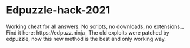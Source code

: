# Edpuzzle-hack-2021
Working cheat for all answers. No scripts, no downloads, no extensions._
Find it here: https://edpuzz.ninja_
The old exploits were patched by edpuzzle, now this new method is the best and only working way. 
